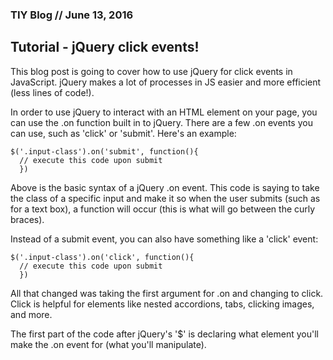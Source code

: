 ### TIY Blog // June 13, 2016

## Tutorial - jQuery click events!

This blog post is going to cover how to use jQuery for click events in JavaScript. jQuery makes a lot of processes in JS easier and more efficient (less lines of code!).

In order to use jQuery to interact with an HTML element on your page, you can use the .on function built in to jQuery. There are a few .on events you can use, such as 'click' or 'submit'. Here's an example:

```
$('.input-class').on('submit', function(){  
  // execute this code upon submit     
  })
```

Above is the basic syntax of a jQuery .on event. This code is saying to take the class of a specific input and make it so when the user submits (such as for a text box), a function will occur (this is what will go between the curly braces).

Instead of a submit event, you can also have something like a 'click' event:

```
$('.input-class').on('click', function(){  
  // execute this code upon submit     
  })
```

All that changed was taking the first argument for .on and changing to click. Click is helpful for elements like nested accordions, tabs, clicking images, and more.

The first part of the code after jQuery's '$' is declaring what element you'll make the .on event for (what you'll manipulate).

